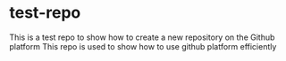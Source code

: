 # test-repo
This is a test repo to show how to create a new repository on the Github platform
This repo is used to show how to use github platform efficiently
